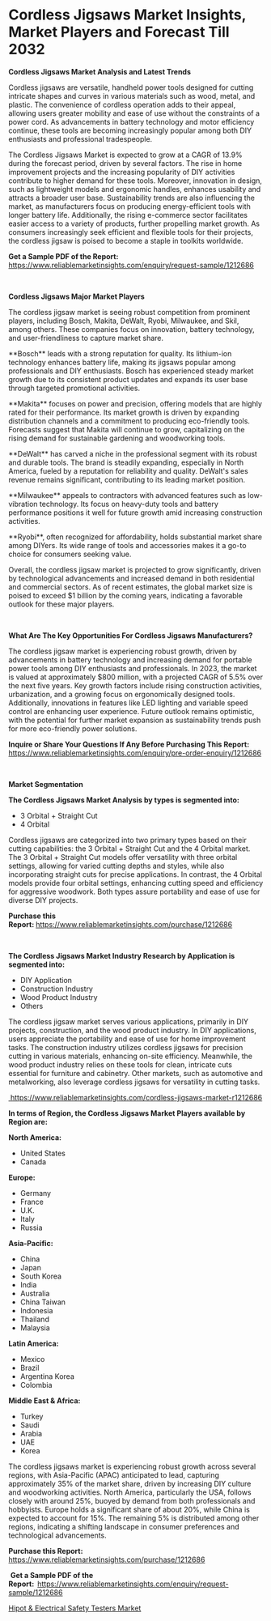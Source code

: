 <p><h1>Cordless Jigsaws Market Insights, Market Players and Forecast Till 2032</h1></p><p><strong>Cordless Jigsaws Market Analysis and Latest Trends</strong></p>
<p><p>Cordless jigsaws are versatile, handheld power tools designed for cutting intricate shapes and curves in various materials such as wood, metal, and plastic. The convenience of cordless operation adds to their appeal, allowing users greater mobility and ease of use without the constraints of a power cord. As advancements in battery technology and motor efficiency continue, these tools are becoming increasingly popular among both DIY enthusiasts and professional tradespeople.</p><p>The Cordless Jigsaws Market is expected to grow at a CAGR of 13.9% during the forecast period, driven by several factors. The rise in home improvement projects and the increasing popularity of DIY activities contribute to higher demand for these tools. Moreover, innovation in design, such as lightweight models and ergonomic handles, enhances usability and attracts a broader user base. Sustainability trends are also influencing the market, as manufacturers focus on producing energy-efficient tools with longer battery life. Additionally, the rising e-commerce sector facilitates easier access to a variety of products, further propelling market growth. As consumers increasingly seek efficient and flexible tools for their projects, the cordless jigsaw is poised to become a staple in toolkits worldwide.</p></p>
<p><strong>Get a Sample PDF of the Report:&nbsp;</strong> <a href="https://www.reliablemarketinsights.com/enquiry/request-sample/1212686?utm_campaign=2943&utm_medium=2&utm_source=Github&utm_content=ia&utm_term=24032025&utm_id=cordless-jigsaws">https://www.reliablemarketinsights.com/enquiry/request-sample/1212686</a></p>
<p>&nbsp;</p>
<p><strong>Cordless Jigsaws Major Market Players</strong></p>
<p><p>The cordless jigsaw market is seeing robust competition from prominent players, including Bosch, Makita, DeWalt, Ryobi, Milwaukee, and Skil, among others. These companies focus on innovation, battery technology, and user-friendliness to capture market share.</p><p>**Bosch** leads with a strong reputation for quality. Its lithium-ion technology enhances battery life, making its jigsaws popular among professionals and DIY enthusiasts. Bosch has experienced steady market growth due to its consistent product updates and expands its user base through targeted promotional activities.</p><p>**Makita** focuses on power and precision, offering models that are highly rated for their performance. Its market growth is driven by expanding distribution channels and a commitment to producing eco-friendly tools. Forecasts suggest that Makita will continue to grow, capitalizing on the rising demand for sustainable gardening and woodworking tools.</p><p>**DeWalt** has carved a niche in the professional segment with its robust and durable tools. The brand is steadily expanding, especially in North America, fueled by a reputation for reliability and quality. DeWalt's sales revenue remains significant, contributing to its leading market position.</p><p>**Milwaukee** appeals to contractors with advanced features such as low-vibration technology. Its focus on heavy-duty tools and battery performance positions it well for future growth amid increasing construction activities.</p><p>**Ryobi**, often recognized for affordability, holds substantial market share among DIYers. Its wide range of tools and accessories makes it a go-to choice for consumers seeking value.</p><p>Overall, the cordless jigsaw market is projected to grow significantly, driven by technological advancements and increased demand in both residential and commercial sectors. As of recent estimates, the global market size is poised to exceed $1 billion by the coming years, indicating a favorable outlook for these major players.</p></p>
<p>&nbsp;</p>
<p><strong>What Are The Key Opportunities For Cordless Jigsaws Manufacturers?</strong></p>
<p><p>The cordless jigsaw market is experiencing robust growth, driven by advancements in battery technology and increasing demand for portable power tools among DIY enthusiasts and professionals. In 2023, the market is valued at approximately $800 million, with a projected CAGR of 5.5% over the next five years. Key growth factors include rising construction activities, urbanization, and a growing focus on ergonomically designed tools. Additionally, innovations in features like LED lighting and variable speed control are enhancing user experience. Future outlook remains optimistic, with the potential for further market expansion as sustainability trends push for more eco-friendly power solutions.</p></p>
<p><strong>Inquire or Share Your Questions If Any Before Purchasing This Report:</strong> <a href="https://www.reliablemarketinsights.com/enquiry/pre-order-enquiry/1212686?utm_campaign=2943&utm_medium=2&utm_source=Github&utm_content=ia&utm_term=24032025&utm_id=cordless-jigsaws">https://www.reliablemarketinsights.com/enquiry/pre-order-enquiry/1212686</a></p>
<p>&nbsp;</p>
<p><strong>Market Segmentation</strong></p>
<p><strong>The Cordless Jigsaws Market Analysis by types is segmented into:</strong></p>
<p><ul><li>3 Orbital + Straight Cut</li><li>4 Orbital</li></ul></p>
<p><p>Cordless jigsaws are categorized into two primary types based on their cutting capabilities: the 3 Orbital + Straight Cut and the 4 Orbital market. The 3 Orbital + Straight Cut models offer versatility with three orbital settings, allowing for varied cutting depths and styles, while also incorporating straight cuts for precise applications. In contrast, the 4 Orbital models provide four orbital settings, enhancing cutting speed and efficiency for aggressive woodwork. Both types assure portability and ease of use for diverse DIY projects.</p></p>
<p><strong>Purchase this Report:&nbsp;</strong><a href="https://www.reliablemarketinsights.com/purchase/1212686?utm_campaign=2943&utm_medium=2&utm_source=Github&utm_content=ia&utm_term=24032025&utm_id=cordless-jigsaws">https://www.reliablemarketinsights.com/purchase/1212686</a></p>
<p>&nbsp;</p>
<p><strong>The Cordless Jigsaws Market Industry Research by Application is segmented into:</strong></p>
<p><ul><li>DIY Application</li><li>Construction Industry</li><li>Wood Product Industry</li><li>Others</li></ul></p>
<p><p>The cordless jigsaw market serves various applications, primarily in DIY projects, construction, and the wood product industry. In DIY applications, users appreciate the portability and ease of use for home improvement tasks. The construction industry utilizes cordless jigsaws for precision cutting in various materials, enhancing on-site efficiency. Meanwhile, the wood product industry relies on these tools for clean, intricate cuts essential for furniture and cabinetry. Other markets, such as automotive and metalworking, also leverage cordless jigsaws for versatility in cutting tasks.</p></p>
<p><a href="https://www.reliablemarketinsights.com/cordless-jigsaws-market-r1212686?utm_campaign=2943&utm_medium=2&utm_source=Github&utm_content=ia&utm_term=24032025&utm_id=cordless-jigsaws">&nbsp;https://www.reliablemarketinsights.com/cordless-jigsaws-market-r1212686</a></p>
<p><strong>In terms of Region, the Cordless Jigsaws Market Players available by Region are:</strong></p>
<p>
    <p> <strong> North America: </strong>
        <ul>
            <li>United States</li>
            <li>Canada</li>
        </ul>
        </p> 
    <p> <strong> Europe: </strong>
        <ul>
            <li>Germany</li>
            <li>France</li>
            <li>U.K.</li>
            <li>Italy</li>
            <li>Russia</li>
        </ul>
        </p> 
    <p> <strong> Asia-Pacific: </strong>
        <ul>
            <li>China</li>
            <li>Japan</li>
            <li>South Korea</li>
            <li>India</li>
            <li>Australia</li>
            <li>China Taiwan</li>
            <li>Indonesia</li>
            <li>Thailand</li>
            <li>Malaysia</li>
        </ul>
        </p> 
    <p> <strong> Latin America: </strong>
        <ul>
            <li>Mexico</li>
            <li>Brazil</li>
            <li>Argentina Korea</li>
            <li>Colombia</li>
        </ul>
        </p> 
    <p> <strong> Middle East & Africa: </strong>
        <ul>
            <li>Turkey</li>
            <li>Saudi</li>
            <li>Arabia</li>
            <li>UAE</li>
            <li>Korea</li>
        </ul>
    </p>
    </p>
<p><p>The cordless jigsaws market is experiencing robust growth across several regions, with Asia-Pacific (APAC) anticipated to lead, capturing approximately 35% of the market share, driven by increasing DIY culture and woodworking activities. North America, particularly the USA, follows closely with around 25%, buoyed by demand from both professionals and hobbyists. Europe holds a significant share of about 20%, while China is expected to account for 15%. The remaining 5% is distributed among other regions, indicating a shifting landscape in consumer preferences and technological advancements.</p></p>
<p><strong>Purchase this Report: </strong><a href="https://www.reliablemarketinsights.com/purchase/1212686?utm_campaign=2943&utm_medium=2&utm_source=Github&utm_content=ia&utm_term=24032025&utm_id=cordless-jigsaws">https://www.reliablemarketinsights.com/purchase/1212686</a></p>
<p>&nbsp;<strong>Get a Sample PDF of the Report:&nbsp;&nbsp;</strong><a href="https://www.reliablemarketinsights.com/enquiry/request-sample/1212686?utm_campaign=2943&utm_medium=2&utm_source=Github&utm_content=ia&utm_term=24032025&utm_id=cordless-jigsaws">https://www.reliablemarketinsights.com/enquiry/request-sample/1212686</a></p>
<p><strong></strong></p>
<p><p><a href="https://github.com/laverkyllozc/Market-Research-Report-List-1/blob/main/hipot-electrical-safety-testers-market.md?utm_campaign=2943&utm_medium=2&utm_source=Github&utm_content=ia&utm_term=24032025&utm_id=cordless-jigsaws">Hipot & Electrical Safety Testers Market</a></p></p>